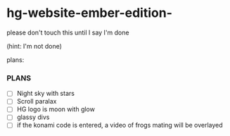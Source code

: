 # hg-website-ember-edition-
please don't touch this until I say I'm done

(hint: I'm not done)

plans: 

### PLANS

- [ ] Night sky with stars
- [ ] Scroll paralax
- [ ] HG logo is moon with glow
- [ ] glassy divs
- [ ] if the konami code is entered, a video of frogs mating will be overlayed
